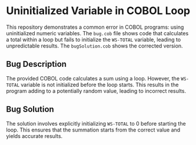 # Uninitialized Variable in COBOL Loop

This repository demonstrates a common error in COBOL programs: using uninitialized numeric variables. The `bug.cob` file shows code that calculates a total within a loop but fails to initialize the `WS-TOTAL` variable, leading to unpredictable results. The `bugSolution.cob` shows the corrected version.

## Bug Description
The provided COBOL code calculates a sum using a loop. However, the `WS-TOTAL` variable is not initialized before the loop starts.  This results in the program adding to a potentially random value, leading to incorrect results.

## Bug Solution
The solution involves explicitly initializing `WS-TOTAL` to 0 before starting the loop. This ensures that the summation starts from the correct value and yields accurate results.